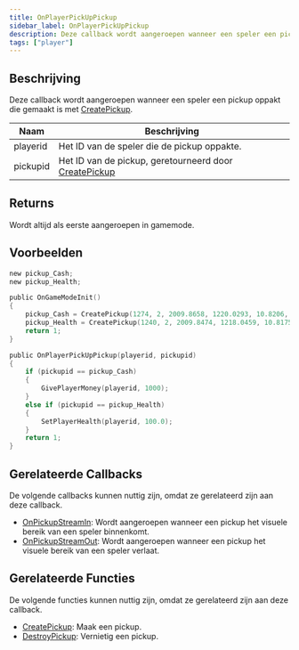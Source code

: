 ```yaml
---
title: OnPlayerPickUpPickup
sidebar_label: OnPlayerPickUpPickup
description: Deze callback wordt aangeroepen wanneer een speler een pickup oppakt die gemaakt is met CreatePickup.
tags: ["player"]
---
```


## Beschrijving

Deze callback wordt aangeroepen wanneer een speler een pickup oppakt die gemaakt is met [CreatePickup](../functions/CreatePickup).

| Naam     | Beschrijving                                                                 |
| -------- | --------------------------------------------------------------------------- |
| playerid | Het ID van de speler die de pickup oppakte.                                 |
| pickupid | Het ID van de pickup, geretourneerd door [CreatePickup](../functions/CreatePickup) |

## Returns

Wordt altijd als eerste aangeroepen in gamemode.

## Voorbeelden

```c
new pickup_Cash;
new pickup_Health;

public OnGameModeInit()
{
    pickup_Cash = CreatePickup(1274, 2, 2009.8658, 1220.0293, 10.8206, -1);
    pickup_Health = CreatePickup(1240, 2, 2009.8474, 1218.0459, 10.8175, -1);
    return 1;
}

public OnPlayerPickUpPickup(playerid, pickupid)
{
    if (pickupid == pickup_Cash)
    {
        GivePlayerMoney(playerid, 1000);
    }
    else if (pickupid == pickup_Health)
    {
        SetPlayerHealth(playerid, 100.0);
    }
    return 1;
}
```

## Gerelateerde Callbacks

De volgende callbacks kunnen nuttig zijn, omdat ze gerelateerd zijn aan deze callback.

- [OnPickupStreamIn](OnPickupStreamIn): Wordt aangeroepen wanneer een pickup het visuele bereik van een speler binnenkomt.
- [OnPickupStreamOut](OnPickupStreamOut): Wordt aangeroepen wanneer een pickup het visuele bereik van een speler verlaat.

## Gerelateerde Functies

De volgende functies kunnen nuttig zijn, omdat ze gerelateerd zijn aan deze callback.

- [CreatePickup](../functions/CreatePickup): Maak een pickup.
- [DestroyPickup](../functions/DestroyPickup): Vernietig een pickup.
